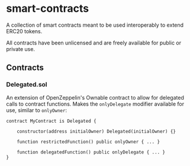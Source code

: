 # smart-contracts

A collection of smart contracts meant to be used interoperably to extend ERC20 tokens.

All contracts have been unlicensed and are freely available for public or private use.


## Contracts

### Delegated.sol
An extension of OpenZeppelin's Ownable contract to allow for delegated calls to contract functions. 
Makes the `onlyDelegate` modifier available for use, similar to `onlyOwner`:

```
contract MyContract is Delegated {

    constructor(address initialOwner) Delegated(initialOwner) {}

    function restrictedFunction() public onlyOwner { ... }

    function delegatedFunction() public onlyDelegate { ... }
}
```
